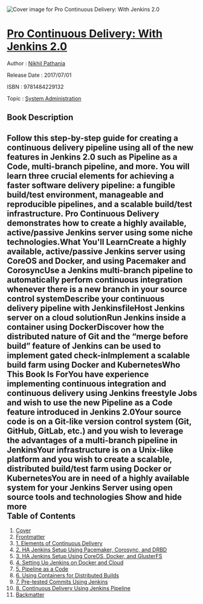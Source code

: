 ![Cover image for Pro Continuous Delivery: With Jenkins 2.0](https://imgdetail.ebookreading.net/cover/cover/system_admin/EB9781484229132.jpg)

[Pro Continuous Delivery: With Jenkins 2.0](https://ebookreading.net/view/book/Pro+Continuous+Delivery%3A+With+Jenkins+2.0-EB9781484229132_1.html "Pro Continuous Delivery: With Jenkins 2.0")
====================================================================================================================

Author : [Nikhil Pathania](https://ebookreading.net/search/author/Nikhil+Pathania)

Release Date : 2017/07/01

ISBN : 9781484229132

Topic : [System Administration](https://ebookreading.net/search/category/system-administration)

Book Description
-----------------

 Follow this step-by-step guide for creating a continuous delivery pipeline using all of the new features in Jenkins 2.0 such as Pipeline as a Code, multi-branch pipeline, and more. You will learn three crucial elements for achieving a faster software delivery pipeline: a fungible build/test environment, manageable and reproducible pipelines, and a scalable build/test infrastructure. Pro Continuous Delivery demonstrates how to create a highly available, active/passive Jenkins server using some niche technologies.What You'll LearnCreate a highly available, active/passive Jenkins server using CoreOS and Docker, and using Pacemaker and CorosyncUse a Jenkins multi-branch pipeline to automatically perform continuous integration whenever there is a new branch in your source control systemDescribe your continuous delivery pipeline with JenkinsfileHost Jenkins server on a cloud solutionRun Jenkins inside a container using DockerDiscover how the distributed nature of Git and the “merge before build” feature of Jenkins can be used to implement gated check-inImplement a scalable build farm using Docker and KubernetesWho This Book Is ForYou have experience implementing continuous integration and continuous delivery using Jenkins freestyle Jobs and wish to use the new Pipeline as a Code feature introduced in Jenkins 2.0Your source code is on a Git-like version control system (Git, GitHub, GitLab, etc.) and you wish to leverage the advantages of a multi-branch pipeline in JenkinsYour infrastructure is on a Unix-like platform and you wish to create a scalable, distributed build/test farm using Docker or KubernetesYou are in need of a highly available system for your Jenkins Server using open source tools and technologies        Show and hide more                
Table of Contents
-----------------

1. [Cover](https://ebookreading.net/view/book/Pro+Continuous+Delivery%3A+With+Jenkins+2.0-EB9781484229132_1.html)
1. [Frontmatter](https://ebookreading.net/view/book/Pro+Continuous+Delivery%3A+With+Jenkins+2.0-EB9781484229132_2.html)
1. [1. Elements of Continuous Delivery](https://ebookreading.net/view/book/Pro+Continuous+Delivery%3A+With+Jenkins+2.0-EB9781484229132_3.html)
1. [2. HA Jenkins Setup Using Pacemaker, Corosync, and DRBD](https://ebookreading.net/view/book/Pro+Continuous+Delivery%3A+With+Jenkins+2.0-EB9781484229132_4.html)
1. [3. HA Jenkins Setup Using CoreOS, Docker, and GlusterFS](https://ebookreading.net/view/book/Pro+Continuous+Delivery%3A+With+Jenkins+2.0-EB9781484229132_5.html)
1. [4. Setting Up Jenkins on Docker and Cloud](https://ebookreading.net/view/book/Pro+Continuous+Delivery%3A+With+Jenkins+2.0-EB9781484229132_6.html)
1. [5. Pipeline as a Code](https://ebookreading.net/view/book/Pro+Continuous+Delivery%3A+With+Jenkins+2.0-EB9781484229132_7.html)
1. [6. Using Containers for Distributed Builds](https://ebookreading.net/view/book/Pro+Continuous+Delivery%3A+With+Jenkins+2.0-EB9781484229132_8.html)
1. [7. Pre-tested Commits Using Jenkins](https://ebookreading.net/view/book/Pro+Continuous+Delivery%3A+With+Jenkins+2.0-EB9781484229132_9.html)
1. [8. Continuous Delivery Using Jenkins Pipeline](https://ebookreading.net/view/book/Pro+Continuous+Delivery%3A+With+Jenkins+2.0-EB9781484229132_10.html)
1. [Backmatter](https://ebookreading.net/view/book/Pro+Continuous+Delivery%3A+With+Jenkins+2.0-EB9781484229132_11.html)
